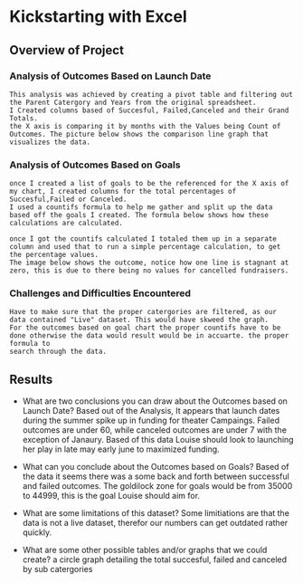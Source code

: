 # Kickstarting with Excel

## Overview of Project


### Analysis of Outcomes Based on Launch Date
	This analysis was achieved by creating a pivot table and filtering out the Parent Catergory and Years from the original spreadsheet. 
	I Created columns based of Succesful, Failed,Canceled and their Grand Totals.
	the X axis is comparing it by months with the Values being Count of Outcomes. The picture below shows the comparison line graph that visualizes the data.
	
	
### Analysis of Outcomes Based on Goals
	once I created a list of goals to be the referenced for the X axis of my chart, I created columns for the total percentages of Succesful,Failed or Canceled.
	I used a countifs formula to help me gather and split up the data based off the goals I created. The formula below shows how these calculations are calculated.
	
	once I got the countifs calculated I totaled them up in a separate column and used that to run a simple percentage calculation, to get the percentage values.
	The image below shows the outcome, notice how one line is stagnant at zero, this is due to there being no values for cancelled fundraisers.

	
### Challenges and Difficulties Encountered
	Have to make sure that the proper catergories are filtered, as our data contained "Live" dataset. This would have skweed the graph.
	For the outcomes based on goal chart the proper countifs have to be done otherwise the data would result would be in accuarte. the proper formula to 
	search through the data.
## Results

- What are two conclusions you can draw about the Outcomes based on Launch Date?
	Based out of the Analysis, It appears that launch dates during the summer spike up in funding for theater Campaings.
	Failed outcomes are under 60, while canceled outcomes are under 7 with the exception of Janaury.
	Based of this data Louise should look to launching her play in late may early june to maximized funding.
	
- What can you conclude about the Outcomes based on Goals?
	Based of the data it seems there was a some back and forth between successful and failed outcomes.
	The goldilock zone for goals would be from 35000 to 44999, this is the goal Louise should aim for.
	
- What are some limitations of this dataset?
	Some limitiations are that the data is not a live dataset, therefor our numbers can get outdated rather quickly. 

- What are some other possible tables and/or graphs that we could create?
	a circle graph detailing the total succesful, failed and canceled by sub catergories
	
